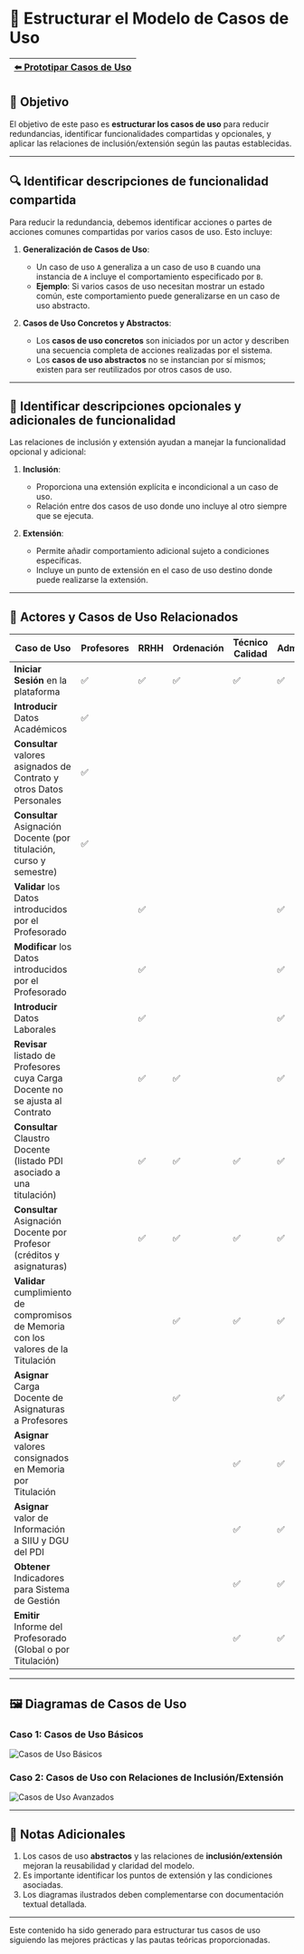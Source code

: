 # 📝 Estructurar el Modelo de Casos de Uso

| [⬅️ Prototipar Casos de Uso](PrototiparCasosDeUso.md) |
|:--|


## 🎯 **Objetivo**

El objetivo de este paso es **estructurar los casos de uso** para reducir redundancias, identificar funcionalidades compartidas y opcionales, y aplicar las relaciones de inclusión/extensión según las pautas establecidas.

---

## 🔍 **Identificar descripciones de funcionalidad compartida**

Para reducir la redundancia, debemos identificar acciones o partes de acciones comunes compartidas por varios casos de uso. Esto incluye:

1. **Generalización de Casos de Uso**:
   - Un caso de uso `A` generaliza a un caso de uso `B` cuando una instancia de `A` incluye el comportamiento especificado por `B`.
   - **Ejemplo**: Si varios casos de uso necesitan mostrar un estado común, este comportamiento puede generalizarse en un caso de uso abstracto.

2. **Casos de Uso Concretos y Abstractos**:
   - Los **casos de uso concretos** son iniciados por un actor y describen una secuencia completa de acciones realizadas por el sistema.
   - Los **casos de uso abstractos** no se instancian por sí mismos; existen para ser reutilizados por otros casos de uso.

---

## 🧩 **Identificar descripciones opcionales y adicionales de funcionalidad**

Las relaciones de inclusión y extensión ayudan a manejar la funcionalidad opcional y adicional:

1. **Inclusión**:
   - Proporciona una extensión explícita e incondicional a un caso de uso.
   - Relación entre dos casos de uso donde uno incluye al otro siempre que se ejecuta.

2. **Extensión**:
   - Permite añadir comportamiento adicional sujeto a condiciones específicas.
   - Incluye un punto de extensión en el caso de uso destino donde puede realizarse la extensión.

---

## 👥 **Actores y Casos de Uso Relacionados**

| Caso de Uso                                                                         | Profesores | RRHH | Ordenación | Técnico Calidad | Administrador |
|-------------------------------------------------------------------------------------|------------|------|------------|-----------------|---------------|
| **Iniciar Sesión** en la plataforma                                                 | ✅         | ✅  | ✅         | ✅              | ✅           |
| **Introducir** Datos Académicos                                                     | ✅         |      |            |                 |               |
| **Consultar** valores asignados de Contrato y otros Datos Personales                | ✅         |      |            |                 |               |
| **Consultar** Asignación Docente (por titulación, curso y semestre)                 | ✅         |      |            |                 |               |
| **Validar** los Datos introducidos por el Profesorado                               |            | ✅   |            |                 | ✅            |
| **Modificar** los Datos introducidos por el Profesorado                             |            | ✅   |            |                 | ✅            |
| **Introducir** Datos Laborales                                                      |            | ✅   |            |                 | ✅            |
| **Revisar** listado de Profesores cuya Carga Docente no se ajusta al Contrato       |            | ✅   | ✅         |                 | ✅           |
| **Consultar** Claustro Docente (listado PDI asociado a una titulación)              |            | ✅   | ✅         | ✅              | ✅           |
| **Consultar** Asignación Docente por Profesor (créditos y asignaturas)              |            | ✅   | ✅         | ✅              | ✅           |
| **Validar** cumplimiento de compromisos de Memoria con los valores de la Titulación |            |      | ✅         | ✅              | ✅           |
| **Asignar** Carga Docente de Asignaturas a Profesores                               |            |      | ✅         |                 | ✅            |
| **Asignar** valores consignados en Memoria por Titulación                           |            |      |            | ✅              | ✅            |
| **Asignar** valor de Información a SIIU y DGU del PDI                               |            |      |            | ✅              | ✅            |
| **Obtener** Indicadores para Sistema de Gestión                                     |            |      |            | ✅              | ✅            |
| **Emitir** Informe del Profesorado (Global o por Titulación)                        |            |      |            | ✅              | ✅            |

---

## 🖼️ **Diagramas de Casos de Uso**

### Caso 1: Casos de Uso Básicos
![Casos de Uso Básicos](attachment:image1)

### Caso 2: Casos de Uso con Relaciones de Inclusión/Extensión
![Casos de Uso Avanzados](attachment:image2)

---

## 📌 **Notas Adicionales**

1. Los casos de uso **abstractos** y las relaciones de **inclusión/extensión** mejoran la reusabilidad y claridad del modelo.
2. Es importante identificar los puntos de extensión y las condiciones asociadas.
3. Los diagramas ilustrados deben complementarse con documentación textual detallada.

---

Este contenido ha sido generado para estructurar tus casos de uso siguiendo las mejores prácticas y las pautas teóricas proporcionadas.
